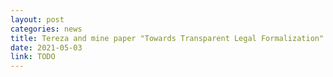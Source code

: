 ```yaml
---
layout: post
categories: news
title: Tereza and mine paper "Towards Transparent Legal Formalization" was accepted for publication in Post Proceedings of the "3rd International Workshop on EXplainable and TRAnsparent AI and Multi-Agent Systems" (Author)
date: 2021-05-03
link: TODO
---
```


